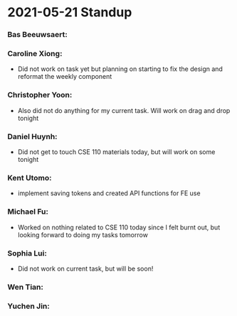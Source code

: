 # 2021-05-21 Standup

### **Bas Beeuwsaert:**

### **Caroline Xiong:**
- Did not work on task yet but planning on starting to fix the design and reformat the weekly component

### **Christopher Yoon:**
- Also did not do anything for my current task. Will work on drag and drop tonight

### **Daniel Huynh:**
- Did not get to touch CSE 110 materials today, but will work on some tonight

### **Kent Utomo:**
- implement saving tokens and created API functions for FE use

### **Michael Fu:**
- Worked on nothing related to CSE 110 today since I felt burnt out, but looking forward to doing my tasks tomorrow

### **Sophia Lui:**
- Did not work on current task, but will be soon!

### **Wen Tian:**

### **Yuchen Jin:**
